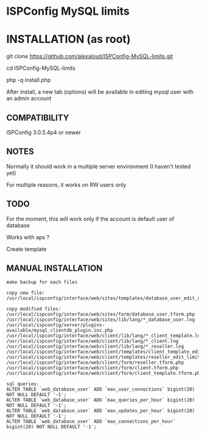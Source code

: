 ISPConfig MySQL limits
=========================


# INSTALLATION (as root)

git clone https://github.com/alexalouit/ISPConfig-MySQL-limits.git

cd ISPConfig-MySQL-limits

php -q install.php

After install, a new tab (options) will be available in editing mysql user with an admin account


## COMPATIBILITY

ISPConfig 3.0.5.4p4 or newer


## NOTES

Normally it should work in a multiple server environment (I haven't tested yet)

For multiple reasons, it works on RW users only


## TODO

For the moment, this will work only if the account is default user of database

Works with aps ?

Create template


## MANUAL INSTALLATION

```
make backup for each files

copy new file:
/usr/local/ispconfig/interface/web/sites/templates/database_user_edit_advanced.htm

copy modified files:
/usr/local/ispconfig/interface/web/sites/form/database_user.tform.php
/usr/local/ispconfig/interface/web/sites/lib/lang/*_database_user.lng
/usr/local/ispconfig/server/plugins-available/mysql_clientdb_plugin.inc.php
/usr/local/ispconfig/interface/web/client/lib/lang/*_client_template.lng
/usr/local/ispconfig/interface/web/client/lib/lang/*_client.lng
/usr/local/ispconfig/interface/web/client/lib/lang/*_reseller.lng
/usr/local/ispconfig/interface/web/client/templates/client_template_edit_limits.htm
/usr/local/ispconfig/interface/web/client/templates/reseller_edit_limits.htm
/usr/local/ispconfig/interface/web/client/form/reseller.tform.php
/usr/local/ispconfig/interface/web/client/form/client.tform.php
/usr/local/ispconfig/interface/web/client/form/client_template.tform.php

sql queries:
ALTER TABLE `web_database_user` ADD `max_user_connections` bigint(20) NOT NULL DEFAULT '-1';
ALTER TABLE `web_database_user` ADD `max_queries_per_hour` bigint(20) NOT NULL DEFAULT '-1';
ALTER TABLE `web_database_user` ADD `max_updates_per_hour` bigint(20) NOT NULL DEFAULT '-1';
ALTER TABLE `web_database_user` ADD `max_connections_per_hour` bigint(20) NOT NULL DEFAULT '-1';
```